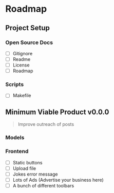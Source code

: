 # Roadmap

## Project Setup

### Open Source Docs
- [ ] Gitignore
- [ ] Readme
- [ ] License
- [ ] Roadmap

### Scripts
- [ ] Makefile

## Minimum Viable Product v0.0.0
> Improve outreach of posts

### Models


### Frontend
- [ ] Static buttons
- [ ] Upload file
- [ ] Jokes error message
- [ ] Lots of Ads (Advertise your business here)
- [ ] A bunch of different toolbars
